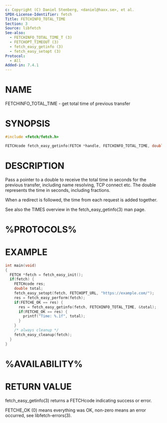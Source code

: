 ```yaml
---
c: Copyright (C) Daniel Stenberg, <daniel@haxx.se>, et al.
SPDX-License-Identifier: fetch
Title: FETCHINFO_TOTAL_TIME
Section: 3
Source: libfetch
See-also:
  - FETCHINFO_TOTAL_TIME_T (3)
  - FETCHOPT_TIMEOUT (3)
  - fetch_easy_getinfo (3)
  - fetch_easy_setopt (3)
Protocol:
  - All
Added-in: 7.4.1
---
```


# NAME

FETCHINFO_TOTAL_TIME - get total time of previous transfer

# SYNOPSIS

~~~c
#include <fetch/fetch.h>

FETCHcode fetch_easy_getinfo(FETCH *handle, FETCHINFO_TOTAL_TIME, double *timep);
~~~

# DESCRIPTION

Pass a pointer to a double to receive the total time in seconds for the
previous transfer, including name resolving, TCP connect etc. The double
represents the time in seconds, including fractions.

When a redirect is followed, the time from each request is added together.

See also the TIMES overview in the fetch_easy_getinfo(3) man page.

# %PROTOCOLS%

# EXAMPLE

~~~c
int main(void)
{
  FETCH *fetch = fetch_easy_init();
  if(fetch) {
    FETCHcode res;
    double total;
    fetch_easy_setopt(fetch, FETCHOPT_URL, "https://example.com/");
    res = fetch_easy_perform(fetch);
    if(FETCHE_OK == res) {
      res = fetch_easy_getinfo(fetch, FETCHINFO_TOTAL_TIME, &total);
      if(FETCHE_OK == res) {
        printf("Time: %.1f", total);
      }
    }
    /* always cleanup */
    fetch_easy_cleanup(fetch);
  }
}
~~~

# %AVAILABILITY%

# RETURN VALUE

fetch_easy_getinfo(3) returns a FETCHcode indicating success or error.

FETCHE_OK (0) means everything was OK, non-zero means an error occurred, see
libfetch-errors(3).

